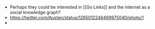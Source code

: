 - Perhaps they could be interested in [[Go Links]] and the internet as a social knowledge graph?
- https://twitter.com/Austen/status/1285012248469975040/photo/1
- 
